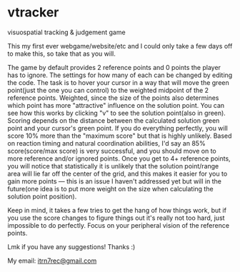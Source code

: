# vtracker
visuospatial tracking &amp; judgement game

This my first ever webgame/website/etc and I could only take a few days off to make this, so take that as you will.

The game by default provides 2 reference points and 0 points the player has to ignore. The settings for how many of each can be
changed by editing the code. The task is to hover your cursor in a way that will move the green point(just the one you can control) 
to the weighted midpoint of the 2 reference points. Weighted, since the size of the points also determines which point has more "attractive"
influence on the solution point. You can see how this works by clicking "v" to see the solution point(also in green). Scoring depends on the distance between the calculated solution green point and your cursor's green point. If you do everything perfectly, you will score 10% more than the "maximum score"
but that is highly unlikely. Based on reaction timing and natural coordination abilities, I'd say an 85% score(score/max score) is very successful, and you should move on to more reference and/or ignored points. Once you get to 4+ reference points, you will notice that statistically it is unlikely
that the solution point/range area will lie far off the center of the grid, and this makes it easier for you to gain more points — this is an issue I haven't addressed yet but will in the future(one idea is to put more weight on the size when calculating the solution point position).

Keep in mind, it takes a few tries to get the hang of how things work, but if you use the score changes to figure things out it's really not too hard, just impossible to do perfectly. Focus on your peripheral vision of the reference points.

Lmk if you have any suggestions! Thanks :)

My email: itrn7rec@gmail.com
